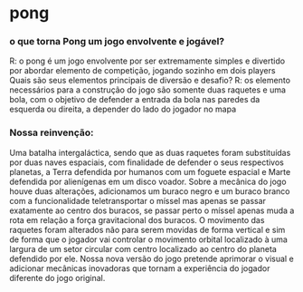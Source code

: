 # pong

### o que torna Pong um jogo envolvente e jogável?
R: o pong é um jogo envolvente por ser extremamente simples e divertido por abordar elemento de competição, jogando sozinho em dois players
Quais são seus elementos principais de diversão e desafio?
R: os elemento necessários para a construção do jogo são somente duas raquetes e uma bola, com o objetivo de defender a entrada da bola nas paredes da esquerda ou direita, a depender do lado do jogador no mapa

### Nossa reinvenção:
Uma batalha intergaláctica, sendo que as duas raquetes foram substituídas por duas naves espaciais, com finalidade de defender o seus respectivos planetas, a Terra defendida por humanos com um foguete espacial e Marte defendida por alienígenas em um disco voador. 
Sobre a mecânica do jogo houve duas alterações, adicionamos um buraco negro e um buraco branco com a funcionalidade teletransportar o míssel mas apenas se passar exatamente ao centro dos buracos, se passar perto o míssel apenas muda a rota em relação a força gravitacional dos buracos. 
O movimento das raquetes foram alterados não para serem movidas de forma vertical e sim de forma que o jogador vai controlar o movimento orbital localizado à uma largura de um setor circular com centro localizado ao centro do planeta defendido por ele.
Nossa nova versão do jogo pretende aprimorar o visual e adicionar mecânicas inovadoras que tornam a experiência do jogador diferente do jogo original.
